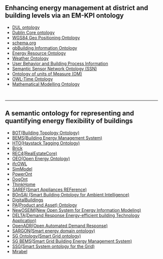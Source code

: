 ## Enhancing energy management at district and building levels via an EM-KPI ontology


- [DUL ontology](ontology/DUL_ontology.md)
- [Dublin Core ontology](ontology/Dublin_Core_ontology.md)
- [WGS84 Geo Positioning Ontology](ontology/WGS84_Geo_Positioning_Ontology.md)
- [schema.org](ontology/schema.org.md)
- [gbBuilding Information Ontology](ontology/gbBuilding_Information_Ontology.md)
- [Energy Resource Ontology](ontology/Energy_Resource_Ontology.md)
- [Weather Ontology](ontology/Weather_Ontology.md)
- [User Behavior and Building Process Information](ontology/User_Behavior_and_Building_Process_Information.md)
- [Semantic Sensor Network Ontology (SSN)](ontology/Semantic_Sensor_Network_Ontology_(SSN).md)
- [Ontology of units of Measure (OM)](ontology/Ontology_of_units_of_Measure_(OM).md)
- [OWL-Time Ontology](ontology/OWL-Time_Ontology.md)
- [Mathematical Modelling Ontology](ontology/Mathematical_Modelling_Ontology.md)

<br/>

---

## A semantic ontology for representing and quantifying energy flexibility of buildings

- [BOT(Building Topology Ontology)](ontology/BOT.md)
- [BEMS(Building Energy Management System)](ontology/BEMS.md)
- [HTO(Haystack Tagging Ontology)](ontology/HTO.md)
- [Brick](ontology/Brick.md)
- [REC4(RealEstateCore)](ontology/REC4.md)
- [OEO(Open Energy Ontology)](ontology/OEO.md)
- [ifcOWL](ontology/ifcOWL.md)
- [SimModel](ontology/SimModel.md)
- [PowerOnt](ontology/PowerOnt.md)
- [DogOnt](ontology/DogOnt.md)
- [ThinkHome](ontology/ThinkHome.md)
- [SAREF(Smart Appliances REFerence)](ontology/SAREF.md)
- [BOnSAI (Smart Building Ontology for Ambient Intelligence)](ontology/BOnSAI.md)
- [DigitalBuildings](ontology/Digitalbuildings.md)
- [PA(Product and Asset) Ontology](ontology/PA_Ontology.md)
- [NewOSEIM(New Open System for Energy Information Modeling)](ontology/NewOSEIM.md)
- [DELTA(Demand Response Energy-efficient building Technology Application)](ontology/DELTA.md)
- [OpenADR(Open Automated Demand Response)](ontology/OpenADR.md)
- [SARGON(Smart energy domain ontology)](ontology/SARGON.md)
- [SG Ontology(Smart Grid ontology)](ontology/SG_Ontology.md)
- [SG BEMS(Smart Grid Building Energy Management System)](ontology/SG_BEMS.md)
- [SSG(Smart System ontology for the Grid)](ontology/SSG.md)
- [Mirabel](ontology/Mirabel.md)

<br/>
